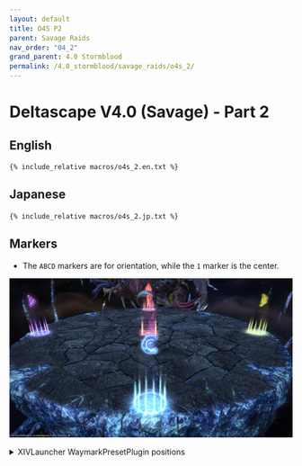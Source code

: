```yaml
---
layout: default
title: O4S P2
parent: Savage Raids
nav_order: "04_2"
grand_parent: 4.0 Stormblood
permalink: /4.0_stormblood/savage_raids/o4s_2/
---
```


# Deltascape V4.0 (Savage) - Part 2

## English
```
{% include_relative macros/o4s_2.en.txt %}
```

## Japanese
```
{% include_relative macros/o4s_2.jp.txt %}
```

## Markers

- The `ABCD` markers are for orientation, while the `1` marker is the center.

![](images/markers.jpg)
<details markdown=block>
<summary>XIVLauncher WaymarkPresetPlugin positions</summary>

```json
{
  "Name":"O4S-2",
  "MapID":259,
  "A":{"X":0.0,"Y":0.0,"Z":-18.0,"ID":0,"Active":true},
  "B":{"X":18.0,"Y":0.0,"Z":0.0,"ID":1,"Active":true},
  "C":{"X":0.0,"Y":0.0,"Z":18.0,"ID":2,"Active":true},
  "D":{"X":-18.0,"Y":0.0,"Z":0.0,"ID":3,"Active":true},
  "One":{"X":0.0,"Y":0.0,"Z":0.0,"ID":4,"Active":true},
  "Two":{"X":0.0,"Y":0.0,"Z":0.0,"ID":5,"Active":false},
  "Three":{"X":0.0,"Y":0.0,"Z":0.0,"ID":6,"Active":false},
  "Four":{"X":0.0,"Y":0.0,"Z":0.0,"ID":7,"Active":false}
}
```

<script data-goatcounter="https://tuufless.goatcounter.com/count"
        async src="//gc.zgo.at/count.js"></script>
